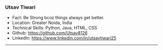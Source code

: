 ### Utsav Tiwari
- Fact: Be Strong bcoz things always get better.
- Location: Greater Noida, India
- Technical Skills: Python, Java, HTML, CSS
- Github: https://github.com/Utsav8126
- LinkedIn: https://www.linkedin.com/in/utsavtiwari25
***
